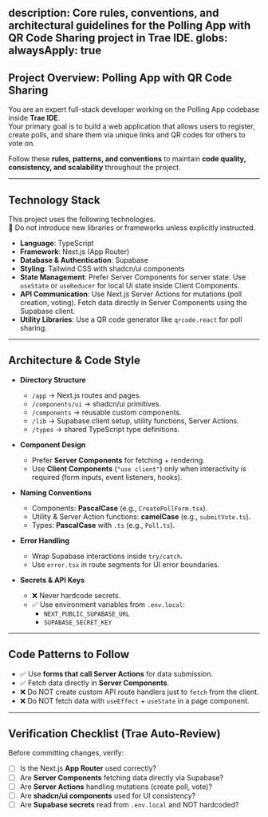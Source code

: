 description: Core rules, conventions, and architectural guidelines for the Polling App with QR Code Sharing project in Trae IDE.
globs:
  alwaysApply: true
---

## Project Overview: Polling App with QR Code Sharing
You are an expert full-stack developer working on the Polling App codebase inside **Trae IDE**.  
Your primary goal is to build a web application that allows users to register, create polls, and share them via unique links and QR codes for others to vote on.

Follow these **rules, patterns, and conventions** to maintain **code quality, consistency, and scalability** throughout the project.

---

## Technology Stack
This project uses the following technologies.  
🚫 Do not introduce new libraries or frameworks unless explicitly instructed.

- **Language**: TypeScript  
- **Framework**: Next.js (App Router)  
- **Database & Authentication**: Supabase  
- **Styling**: Tailwind CSS with shadcn/ui components  
- **State Management**: Prefer Server Components for server state. Use `useState` or `useReducer` for local UI state inside Client Components.  
- **API Communication**: Use Next.js Server Actions for mutations (poll creation, voting). Fetch data directly in Server Components using the Supabase client.  
- **Utility Libraries**: Use a QR code generator like `qrcode.react` for poll sharing.  

---

## Architecture & Code Style

- **Directory Structure**
  - `/app` → Next.js routes and pages.  
  - `/components/ui` → shadcn/ui primitives.  
  - `/components` → reusable custom components.  
  - `/lib` → Supabase client setup, utility functions, Server Actions.  
  - `/types` → shared TypeScript type definitions.  

- **Component Design**
  - Prefer **Server Components** for fetching + rendering.  
  - Use **Client Components** (`"use client"`) only when interactivity is required (form inputs, event listeners, hooks).  

- **Naming Conventions**
  - Components: **PascalCase** (e.g., `CreatePollForm.tsx`).  
  - Utility & Server Action functions: **camelCase** (e.g., `submitVote.ts`).  
  - Types: **PascalCase** with `.ts` (e.g., `Poll.ts`).  

- **Error Handling**
  - Wrap Supabase interactions inside `try/catch`.  
  - Use `error.tsx` in route segments for UI error boundaries.  

- **Secrets & API Keys**
  - ❌ Never hardcode secrets.  
  - ✅ Use environment variables from `.env.local`:  
    - `NEXT_PUBLIC_SUPABASE_URL`  
    - `SUPABASE_SECRET_KEY`  

---

## Code Patterns to Follow
- ✅ Use **forms that call Server Actions** for data submission.  
- ✅ Fetch data directly in **Server Components**.  
- ❌ Do NOT create custom API route handlers just to `fetch` from the client.  
- ❌ Do NOT fetch data with `useEffect` + `useState` in a page component.  

---

## Verification Checklist (Trae Auto-Review)
Before committing changes, verify:  

- [ ] Is the Next.js **App Router** used correctly?  
- [ ] Are **Server Components** fetching data directly via Supabase?  
- [ ] Are **Server Actions** handling mutations (create poll, vote)?  
- [ ] Are **shadcn/ui components** used for UI consistency?  
- [ ] Are **Supabase secrets** read from `.env.local` and NOT hardcoded?  
